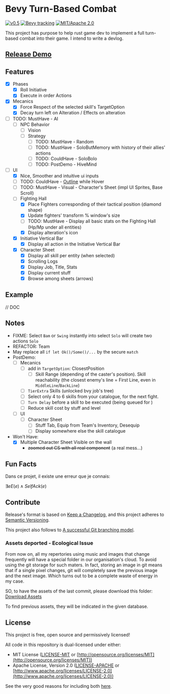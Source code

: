 # Bevy Turn-Based Combat

<!-- TODO: Bevy 0.11 -->
[![v0.5](https://img.shields.io/badge/v0.5-gray?style=flat&logo=github&logoColor=181717&link=https://github.com/Fabinistere/bevy_turn-based_combat/releases/tag/v0.5)](https://github.com/Fabinistere/bevy_turn-based_combat/releases/tag/v0.5)
[![Bevy tracking](https://img.shields.io/badge/Bevy%20tracking-released%20version-lightblue)](https://github.com/bevyengine/bevy/blob/main/docs/plugins_guidelines.md#main-branch-tracking)
[![MIT/Apache 2.0](https://img.shields.io/badge/license-MIT%2FApache-blue.svg)](https://github.com/fabinistere/bevy_turn-based_combat#license)

This project has purpose to help rust game dev to implement a full turn-based combat into their game. I intend to write a devlog.

## [Release Demo](https://fabinistere.github.io/bevy_turn-based_combat/)

<!-- TODO: Preview with a GIF or vid here -->

## Features

- [x] Phases
  - [x] Roll Initiative
  - [x] Execute in order Actions
- [x] Mecanics
  - [x] Force Respect of the selected skill's TargetOption
  - [x] Decay turn left on Alteration / Effects on alteration
- [ ] TODO: MustHave - AI
  - [ ] NPC Behavior
    - [ ] Vision
    - [ ] Strategy
      - [ ] TODO: MustHave - Random
      - [ ] TODO: MustHave - SoloButMemory with history of their allies' actions
      - [ ] TODO: CouldHave - SoloBolo
      - [ ] TODO: PostDemo - HiveMind
- [ ] UI
  - [x] Nice, Smoother and intuitive ui inputs
  - [ ] TODO: CouldHave - [Outline](https://github.com/YoshieraHuang/bevy_outline "or simple outline sprite") while Hover
  - [ ] TODO: MustHave - Visual - Character's Sheet (impl UI Sprites, Base Scroll)
  - [ ] Fighting Hall
    - [x] Place Fighters corresponding of their tactical position (diamond shape)
    - [x] Update fighters' transform % window's size
    - [ ] TODO: MustHave - Display all basic stats on the Fighting Hall (Hp/Mp under all entities)
    - [x] Display alteration's icon
  - [x] Initiative Vertical Bar
    - [x] Display all action in the Initiative Vertical Bar
  - [x] Character Sheet
    - [x] Display all skill per entity (when selected)
    - [x] Scrolling Logs
    - [x] Display Job, Title, Stats
    - [x] Display current stuff
    - [x] Browse among sheets (arrows)

## Example

// DOC

## Notes

- FIXME: Select `Bam` or `Swing` instantly into select `Solo` will create two actions `Solo`
- REFACTOR: Team
- May replace all `if let Ok()/Some()/...` by the secure `match`
- PostDemo: <!-- TODO: PostDemo: -->
  - [ ] Mecanics
    - [ ] add in `TargetOption`: ClosestPosition
      - [ ] Skill Range (depending of the caster's position).
      Skill reachability (the closest enemy's line = First Line, even in `MiddleLine`/`BackLine`)
    - [ ] `TierExtra` Skills (unlocked bvy job's tree)
    - [ ] Select only 4 to 6 skills from your catalogue, for the next fight.
    - [ ] `Turn Delay` before a skill to be executed (being queued for )
    - [ ] Reduce skill cost by stuff and level
  - [ ] UI
    - [ ] Character Sheet
      - [ ] Stuff Tab, Equip from Team's Inventory, Desequip
      - [ ] Display somewhere else the skill catalogue
- Won't Have:
  - [x] Multiple Character Sheet Visible on the wall
    - ~~zoomed out CS with all real component~~ (a real mess...)

## Fun Facts

Dans ce projet, il existe une erreur que je connais:

$\exists e E(e) \wedge SelfAck(e)$

## Contribute

Release's format is based on [Keep a Changelog](https://keepachangelog.com/en/1.0.0/),
and this project adheres to [Semantic Versioning](https://semver.org/spec/v2.0.0.html).

This project also follows to [A successful Git branching model](https://nvie.com/posts/a-successful-git-branching-model/).

### Assets deported - Ecological Issue

From now on, all my repertories using music and images that change frequently will have a special folder in our organisation's cloud.
To avoid using the git storage for such maters.
In fact, storing an image in git means that if a single pixel changes, git will completely save the previous image and the next image.
Which turns out to be a complete waste of energy in my case.

SO, to have the assets of the last commit, please download this folder:
[Download Assets](https://drive.google.com/drive/folders/1VyAxd2Jsbv0EQ3Z_Ye4U7_Cybimk_Wk0?usp=share_link)

To find previous assets, they will be indicated in the given database.

## License

This project is free, open source and permissively licensed!

All code in this repository is dual-licensed under either:

- MIT License ([LICENSE-MIT](LICENSE-MIT) or [http://opensource.org/licenses/MIT](http://opensource.org/licenses/MIT))
- Apache License, Version 2.0 ([LICENSE-APACHE](LICENSE-APACHE) or [http://www.apache.org/licenses/LICENSE-2.0](http://www.apache.org/licenses/LICENSE-2.0))

See the very good reasons for including both [here](https://github.com/bevyengine/bevy/issues/2373).
